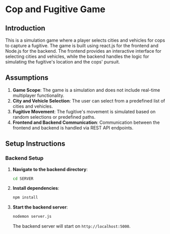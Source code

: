 # Cop and Fugitive Game

## Introduction

This is a simulation game where a player selects cities and vehicles for cops to capture a fugitive. The game is built using react.js for the frontend and Node.js for the backend. The frontend provides an interactive interface for selecting cities and vehicles, while the backend handles the logic for simulating the fugitive's location and the cops' pursuit.

## Assumptions

1. **Game Scope**: The game is a simulation and does not include real-time multiplayer functionality.
2. **City and Vehicle Selection**: The user can select from a predefined list of cities and vehicles.
3. **Fugitive Movement**: The fugitive's movement is simulated based on random selections or predefined paths.
4. **Frontend and Backend Communication**: Communication between the frontend and backend is handled via REST API endpoints.



## Setup Instructions

### Backend Setup

1. **Navigate to the backend directory**:
    ```sh
    cd SERVER
    ```

2. **Install dependencies**:
    ```sh
    npm install
    ```

3. **Start the backend server**:
    ```sh
    nodemon server.js
    ```
    The backend server will start on `http://localhost:5000`.
